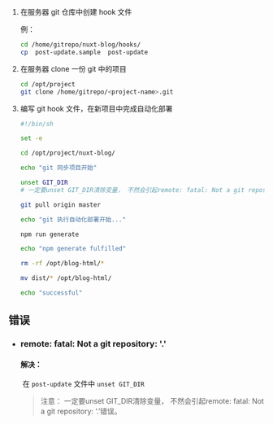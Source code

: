 1. 在服务器 git 仓库中创建 hook 文件

    例：

    ```bash
    cd /home/gitrepo/nuxt-blog/hooks/
    cp  post-update.sample  post-update
    ```

2. 在服务器 clone 一份 git 中的项目

    ```bash
    cd /opt/project
    git clone /home/gitrepo/<project-name>.git
    ```

3. 编写 git hook 文件，在新项目中完成自动化部署

    ```bash
    #!/bin/sh
    
    set -e
    
    cd /opt/project/nuxt-blog/
    
    echo "git 同步项目开始"
    
    unset GIT_DIR
    # 一定要unset GIT_DIR清除变量， 不然会引起remote: fatal: Not a git repository: ‘.’错误
    
    git pull origin master
    
    echo "git 执行自动化部署开始..."
    
    npm run generate
    
    echo "npm generate fulfilled"
    
    rm -rf /opt/blog-html/*
    
    mv dist/* /opt/blog-html/
    
    echo "successful"
    ```

## 错误

- ### remote: fatal: Not a git repository: '.'

    #### 解决：

    ​	在 `post-update` 文件中 `unset GIT_DIR`

    > 注意： 一定要unset GIT_DIR清除变量， 不然会引起remote: fatal: Not a git repository: ‘.’错误。